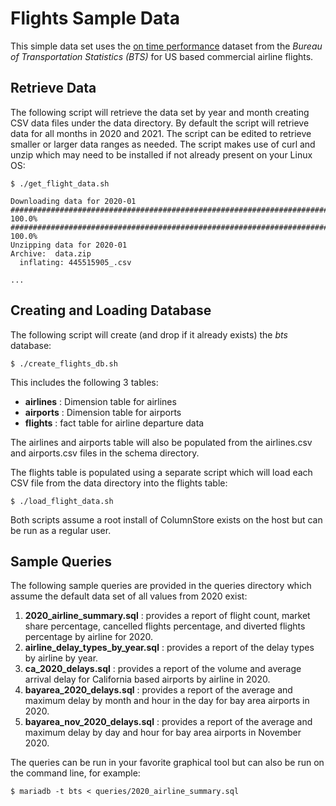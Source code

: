 # Flights Sample Data
This simple data set uses the [on time performance](https://www.transtats.bts.gov/DL_SelectFields.asp?Table_ID=236&DB_Short_Name=On-Time) dataset from the *Bureau of Transportation Statistics (BTS)* for US based commercial airline flights.

## Retrieve Data
The following script will retrieve the data set by year and month creating CSV data files under the data directory. By default the script will retrieve data for all months in 2020 and 2021. The script can be edited to retrieve smaller or larger data ranges as needed. The script makes use of curl and unzip which may need to be installed if not already present on your Linux OS:
```
$ ./get_flight_data.sh

Downloading data for 2020-01
######################################################################### 100.0%
######################################################################### 100.0%
Unzipping data for 2020-01
Archive:  data.zip
  inflating: 445515905_.csv

...

```

## Creating and Loading Database
The following script will create (and drop if it already exists) the *bts* database:
```
$ ./create_flights_db.sh
```
This includes the following 3 tables:

*   **airlines** : Dimension table for airlines
*   **airports** : Dimension table for airports
*   **flights** : fact table for airline departure data

The airlines and airports table will also be populated from the airlines.csv and airports.csv files in the schema directory.

The flights table is populated using a separate script which will load each CSV file from the data directory into the flights table:
```
$ ./load_flight_data.sh
```

Both scripts assume a root install of ColumnStore exists on the host but can be run as a regular user.

## Sample Queries
The following sample queries are provided in the queries directory which assume the default data set of all values from 2020 exist:

1.  **2020_airline_summary.sql** : provides a report of flight count, market share percentage, cancelled flights percentage, and diverted flights percentage by airline for 2020.
2.  **airline_delay_types_by_year.sql** : provides a report of the delay types by airline by year.
3.  **ca_2020_delays.sql** : provides a report of the volume and average arrival delay for California based airports by airline in 2020.
4.  **bayarea_2020_delays.sql** : provides a report of the average and maximum delay by month and hour in the day for bay area airports in 2020.
5.  **bayarea_nov_2020_delays.sql** : provides a report of the average and maximum delay by day and hour for bay area airports in November 2020.

The queries can be run in your favorite graphical tool but can also be run on the command line, for example:
```
$ mariadb -t bts < queries/2020_airline_summary.sql
```
